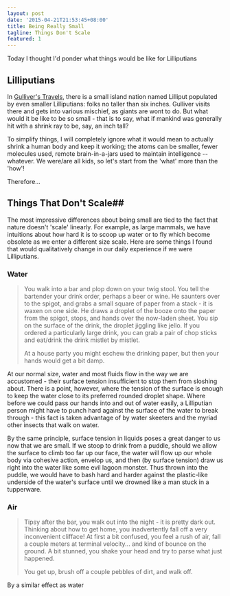 ```yaml
---
layout: post
date: '2015-04-21T21:53:45+08:00'
title: Being Really Small
tagline: Things Don't Scale
featured: 1
---
```


Today I thought I'd ponder what things would be like for Lilliputians

## Lilliputians

In [Gulliver's Travels](http://en.wikipedia.org/wiki/Gulliver%27s_Travels), there is a small island nation named Lilliput populated by even smaller Lilliputians: folks no taller than six inches. Gulliver visits there and gets into various mischief, as giants are wont to do. But what would it be like to be so small - that is to say, what if mankind was generally hit with a shrink ray to be, say, an inch tall?

To simplify things, I will completely ignore what it would mean to actually shrink a human body and keep it working; the atoms can be smaller, fewer molecules used, remote brain-in-a-jars used to maintain intelligence -- whatever. We were/are all kids, so let's start from the 'what' more than the 'how'!

Therefore...

## Things That Don't Scale##

The most impressive differences about being small are tied to the fact that nature doesn't 'scale' linearly. For example, as large mammals, we have intuitions about how hard it is to scoop up water or to fly which become obsolete as we enter a different size scale. Here are some things I found that would qualitatively change in our daily experience if we were Lilliputians.

### Water

> You walk into a bar and plop down on your twig stool. You tell the bartender your drink order, perhaps a beer or wine. He saunters over to the spigot, and grabs a small square of paper from a stack - it is waxen on one side. He draws a droplet of the booze onto the paper from the spigot, stops, and hands over the now-laden sheet. You sip on the surface of the drink, the droplet jiggling like jello. If you ordered a particularly large drink, you can grab a pair of chop sticks and eat/drink the drink mistlet by mistlet.
> 
> At a house party you might eschew the drinking paper, but then your hands would get a bit damp.

At our normal size, water and most fluids flow in the way we are accustomed - their surface tension insufficient to stop them from sloshing about. There is a point, however, where the tension of the surface is enough to keep the water close to its preferred rounded droplet shape. Where before we could pass our hands into and out of water easily, a Lilliputian person might have to punch hard against the surface of the water to break through - this fact is taken advantage of by water skeeters and the myriad other insects that walk on water.

By the same principle, surface tension in liquids poses a great danger to us now that we are small. If we stoop to drink from a puddle, should we allow the surface to climb too far up our face, the water will flow up our whole body via cohesive action, envelop us, and then (by surface tension) draw us right into the water like some evil lagoon monster. Thus thrown into the puddle, we would have to bash hard and harder against the plastic-like underside of the water's surface until we drowned like a man stuck in a tupperware.

### Air

> Tipsy after the bar, you walk out into the night - it is pretty dark out. Thinking about how to get home, you inadvertently fall off a very inconvenient clifface! At first a bit confused, you feel a rush of air, fall a couple meters at terminal velocity... and kind of bounce on the ground. A bit stunned, you shake your head and try to parse what just happened.
> 
> You get up, brush off a couple pebbles of dirt, and walk off.

By a similar effect as water
